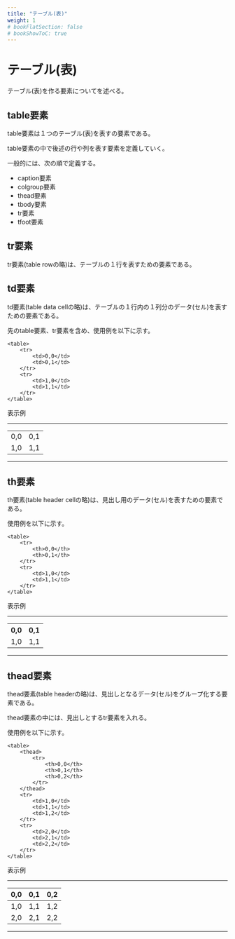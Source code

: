 ```yaml
---
title: "テーブル(表)"
weight: 1
# bookFlatSection: false
# bookShowToC: true
---
```



# テーブル(表)

テーブル(表)を作る要素についてを述べる。


## table要素

table要素は１つのテーブル(表)を表すの要素である。

table要素の中で後述の行や列を表す要素を定義していく。

一般的には、次の順で定義する。

- caption要素
- colgroup要素
- thead要素
- tbody要素
- tr要素
- tfoot要素


## tr要素

tr要素(table rowの略)は、テーブルの１行を表すための要素である。


## td要素

td要素(table data cellの略)は、テーブルの１行内の１列分のデータ(セル)を表すための要素である。

先のtable要素、tr要素を含め、使用例を以下に示す。

```
<table>
    <tr>
        <td>0,0</td>
        <td>0,1</td>
    </tr>
    <tr>
        <td>1,0</td>
        <td>1,1</td>
    </tr>
</table>
```

表示例

<hr>
<table>
    <tr>
        <td>0,0</td>
        <td>0,1</td>
    </tr>
    <tr>
        <td>1,0</td>
        <td>1,1</td>
    </tr>
</table>
<hr>

## th要素

th要素(table header cellの略)は、見出し用のデータ(セル)を表すための要素である。

使用例を以下に示す。

```
<table>
    <tr>
        <th>0,0</th>
        <th>0,1</th>
    </tr>
    <tr>
        <td>1,0</td>
        <td>1,1</td>
    </tr>
</table>
```

表示例

<hr>
<table>
    <tr>
        <th>0,0</th>
        <th>0,1</th>
    </tr>
    <tr>
        <td>1,0</td>
        <td>1,1</td>
    </tr>
</table>
<hr>


## thead要素

thead要素(table headerの略)は、見出しとなるデータ(セル)をグループ化する要素である。

thead要素の中には、見出しとするtr要素を入れる。

使用例を以下に示す。

```
<table>
    <thead>
        <tr>
            <th>0,0</th>
            <th>0,1</th>
            <th>0,2</th>
        </tr>
    </thead>
    <tr>
        <td>1,0</td>
        <td>1,1</td>
        <td>1,2</td>
    </tr>
    <tr>
        <td>2,0</td>
        <td>2,1</td>
        <td>2,2</td>
    </tr>
</table>
```

表示例

<hr>
<table>
    <thead>
        <tr>
            <th>0,0</th>
            <th>0,1</th>
            <th>0,2</th>
        </tr>
    </thead>
    <tr>
        <td>1,0</td>
        <td>1,1</td>
        <td>1,2</td>
    </tr>
    <tr>
        <td>2,0</td>
        <td>2,1</td>
        <td>2,2</td>
    </tr>
</table>
<hr>
